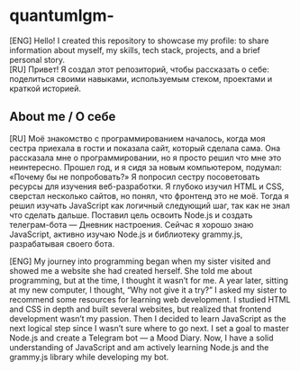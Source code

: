 # quantumlgm-
[ENG] Hello! I created this repository to showcase my profile: to share information about myself, my skills, tech stack, projects, and a brief personal story.  
[RU] Привет! Я создал этот репозиторий, чтобы рассказать о себе: поделиться своими навыками, используемым стеком, проектами и краткой историей.

## About me / О себе
[RU] Моё знакомство с программированием началось, когда моя сестра приехала в гости и показала сайт, который сделала сама. Она рассказала мне о программировании, но я просто решил что мне это неинтересно. Прошел год, и я сидя за новым компьютером, подумал: «Почему бы не попробовать?» Я попросил сестру посоветовать ресурсы для изучения веб-разработки.
Я глубоко изучил HTML и CSS, сверстал несколько сайтов, но понял, что фронтенд это не моё. Тогда я решил изучать JavaScript как логичный следующий шаг, так как не знал что сделать дальше. Поставил цель освоить Node.js и создать телеграм-бота — Дневник настроения.
Сейчас я хорошо знаю JavaScript, активно изучаю Node.js и библиотеку grammy.js, разрабатывая своего бота.

[ENG] My journey into programming began when my sister visited and showed me a website she had created herself. She told me about programming, but at the time, I thought it wasn’t for me. A year later, sitting at my new computer, I thought, “Why not give it a try?” I asked my sister to recommend some resources for learning web development.
I studied HTML and CSS in depth and built several websites, but realized that frontend development wasn’t my passion. Then I decided to learn JavaScript as the next logical step since I wasn’t sure where to go next. I set a goal to master Node.js and create a Telegram bot — a Mood Diary.
Now, I have a solid understanding of JavaScript and am actively learning Node.js and the grammy.js library while developing my bot.
